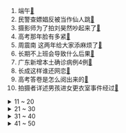 1. 端午[:link:](https://s.weibo.com/weibo?q=%23端午%23&Refer=top)
2. 民警查嫖娼反被当作仙人跳[:link:](https://s.weibo.com/weibo?q=%23民警查嫖娼反被当作仙人跳%23&Refer=top)
3. 摄影师为了拍刘昊然吵起来了[:link:](https://s.weibo.com/weibo?q=%23摄影师为了拍刘昊然吵起来了%23&Refer=top)
4. 高考那年脸有多紧[:link:](https://s.weibo.com/weibo?q=%23高考那年脸有多紧%23&Refer=top)
5. 周震南 这两年给大家添麻烦了[:link:](https://s.weibo.com/weibo?q=%23周震南%20这两年给大家添麻烦了%23&Refer=top)
6. 长期不上班会导致什么后果[:link:](https://s.weibo.com/weibo?q=%23长期不上班会导致什么后果%23&Refer=top)
7. 广东新增本土确诊病例4例[:link:](https://s.weibo.com/weibo?q=%23广东新增本土确诊病例4例%23&Refer=top)
8. 长成这样谁还网恋[:link:](https://s.weibo.com/weibo?q=%23长成这样谁还网恋%23&Refer=top)
9. 高考答卷是怎么阅出来的[:link:](https://s.weibo.com/weibo?q=%23高考答卷是怎么阅出来的%23&Refer=top)
10. 拍摄者详述男孩进女更衣室事件经过[:link:](https://s.weibo.com/weibo?q=%23拍摄者详述男孩进女更衣室事件经过%23&Refer=top)
<details>
<summary>11 ~ 20</summary>

11. 广州将对封闭封控区域有序解封[:link:](https://s.weibo.com/weibo?q=%23广州将对封闭封控区域有序解封%23&Refer=top)
12. 字母哥垫脚[:link:](https://s.weibo.com/weibo?q=%23字母哥垫脚%23&Refer=top)
13. 广州两名医务人员核酸检测阳性[:link:](https://s.weibo.com/weibo?q=%23广州两名医务人员核酸检测阳性%23&Refer=top)
14. 小象睡觉实力演绎蹬鼻子上脸[:link:](https://s.weibo.com/weibo?q=%23小象睡觉实力演绎蹬鼻子上脸%23&Refer=top)
15. 海南连发7个月高温津贴[:link:](https://s.weibo.com/weibo?q=%23海南连发7个月高温津贴%23&Refer=top)
16. 西安一剧场演出群狼在舞台上奔跑[:link:](https://s.weibo.com/weibo?q=%23西安一剧场演出群狼在舞台上奔跑%23&Refer=top)
17. 孙莉 删评拉黑[:link:](https://s.weibo.com/weibo?q=%23孙莉%20删评拉黑%23&Refer=top)
18. 肖战画的端午粽子[:link:](https://s.weibo.com/weibo?q=%23肖战画的端午粽子%23&Refer=top)
19. 张钧甯为新戏瘦了十几斤[:link:](https://s.weibo.com/weibo?q=%23张钧甯为新戏瘦了十几斤%23&Refer=top)
20. 包贝尔否认是资源咖有后台[:link:](https://s.weibo.com/weibo?q=%23包贝尔否认是资源咖有后台%23&Refer=top)
</details>
<details>
<summary>21 ~ 30</summary>

21. 穷不过三代是什么意思[:link:](https://s.weibo.com/weibo?q=%23穷不过三代是什么意思%23&Refer=top)
22. 洛神水赋摄影师泡水太久曾毛细血管破裂[:link:](https://s.weibo.com/weibo?q=%23洛神水赋摄影师泡水太久曾毛细血管破裂%23&Refer=top)
23. 十堰燃气爆炸现场事发前后对比[:link:](https://s.weibo.com/weibo?q=%23十堰燃气爆炸现场事发前后对比%23&Refer=top)
24. 云南大象最新睡姿来了[:link:](https://s.weibo.com/weibo?q=%23云南大象最新睡姿来了%23&Refer=top)
25. 杨紫说看了阳光姐妹淘哭惨了[:link:](https://s.weibo.com/weibo?q=%23杨紫说看了阳光姐妹淘哭惨了%23&Refer=top)
26. 中国女排战胜多米尼加女排[:link:](https://s.weibo.com/weibo?q=%23中国女排战胜多米尼加女排%23&Refer=top)
27. 贾乃亮终于赢了[:link:](https://s.weibo.com/weibo?q=%23贾乃亮终于赢了%23&Refer=top)
28. 连猫咪都知道防晒了[:link:](https://s.weibo.com/weibo?q=%23连猫咪都知道防晒了%23&Refer=top)
29. 成都一食品企业6人掉废水池死亡[:link:](https://s.weibo.com/weibo?q=%23成都一食品企业6人掉废水池死亡%23&Refer=top)
30. 欧文受伤[:link:](https://s.weibo.com/weibo?q=%23欧文受伤%23&Refer=top)
</details>
<details>
<summary>31 ~ 40</summary>

31. 粽子[:link:](https://s.weibo.com/weibo?q=%23粽子%23&Refer=top)
32. 阳光姐妹淘[:link:](https://s.weibo.com/weibo?q=%23阳光姐妹淘%23&Refer=top)
33. 多所高校毕业礼物曝光[:link:](https://s.weibo.com/weibo?q=%23多所高校毕业礼物曝光%23&Refer=top)
34. 国家卫健委派出专家组赴湖北十堰[:link:](https://s.weibo.com/weibo?q=%23国家卫健委派出专家组赴湖北十堰%23&Refer=top)
35. 世界献血者日[:link:](https://s.weibo.com/weibo?q=%23世界献血者日%23&Refer=top)
36. 十七唱玫瑰少年[:link:](https://s.weibo.com/weibo?q=%23十七唱玫瑰少年%23&Refer=top)
37. G7峰会[:link:](https://s.weibo.com/weibo?q=%23G7峰会%23&Refer=top)
38. 字母哥回应垫脚[:link:](https://s.weibo.com/weibo?q=%23字母哥回应垫脚%23&Refer=top)
39. 他们带来了如今端午安康[:link:](https://s.weibo.com/weibo?q=%23他们带来了如今端午安康%23&Refer=top)
40. 北京白塔寺焕新开放[:link:](https://s.weibo.com/weibo?q=%23北京白塔寺焕新开放%23&Refer=top)
</details>
<details>
<summary>41 ~ 50</summary>

41. 洛神水赋主演谈水下拍摄[:link:](https://s.weibo.com/weibo?q=%23洛神水赋主演谈水下拍摄%23&Refer=top)
42. 欧洲杯开赛最精彩的比赛[:link:](https://s.weibo.com/weibo?q=%23欧洲杯开赛最精彩的比赛%23&Refer=top)
43. 云南展开北迁象群肇事赔偿定损[:link:](https://s.weibo.com/weibo?q=%23云南展开北迁象群肇事赔偿定损%23&Refer=top)
44. 巴西总统不戴口罩搞集会被罚款[:link:](https://s.weibo.com/weibo?q=%23巴西总统不戴口罩搞集会被罚款%23&Refer=top)
45. 端午记忆[:link:](https://s.weibo.com/weibo?q=%23端午记忆%23&Refer=top)
46. 广州南沙区个别区域升为中风险[:link:](https://s.weibo.com/weibo?q=%23广州南沙区个别区域升为中风险%23&Refer=top)
47. 觉醒年代[:link:](https://s.weibo.com/weibo?q=%23觉醒年代%23&Refer=top)
48. 端午是中国最早的卫生防疫节[:link:](https://s.weibo.com/weibo?q=%23端午是中国最早的卫生防疫节%23&Refer=top)
49. 逃犯想开网约车去派出所开证明被抓[:link:](https://s.weibo.com/weibo?q=%23逃犯想开网约车去派出所开证明被抓%23&Refer=top)
50. 广州生鲜超市线上订单激增[:link:](https://s.weibo.com/weibo?q=%23广州生鲜超市线上订单激增%23&Refer=top)
51. 终于等到庆余年2[:link:](https://s.weibo.com/weibo?q=%23终于等到庆余年2%23&Refer=top)
</details>